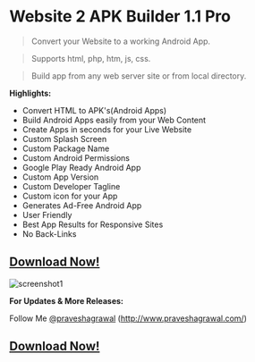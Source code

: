 # **Website 2 APK Builder 1.1 Pro**

>Convert your Website to a working Android App.

>Supports html, php, htm, js, css.

>Build app from any web server site or from local directory.

 **Highlights:**
 - Convert HTML to APK's(Android Apps)
 - Build Android Apps easily from your Web Content
 - Create Apps in seconds for your Live Website
 - Custom Splash Screen
 - Custom Package Name
 - Custom Android Permissions
 - Google Play Ready Android App
 - Custom App Version
 - Custom Developer Tagline
 - Custom icon for your App
 - Generates Ad-Free Android App
 - User Friendly
 - Best App Results for Responsive Sites
 - No Back-Links

## **[Download Now!](https://github.com/praveshagrawal/Website-2-APK-Builder/releases/download/Website_2_APK_Builder_1.1_Pro/Website.2.APK.Builder.1.1.Pro.exe)**



![screenshot1](https://cloud.githubusercontent.com/assets/12152322/9423868/248a9b0e-48f5-11e5-979f-88b74de8e580.png)

**For Updates & More Releases:**

Follow Me [@praveshagrawal](https://github.com/praveshagrawal/)
(http://www.praveshagrawal.com/)

## **[Download Now!](https://github.com/praveshagrawal/Website-2-APK-Builder/releases/download/Website_2_APK_Builder_1.1_Pro/Website.2.APK.Builder.1.1.Pro.exe)**
